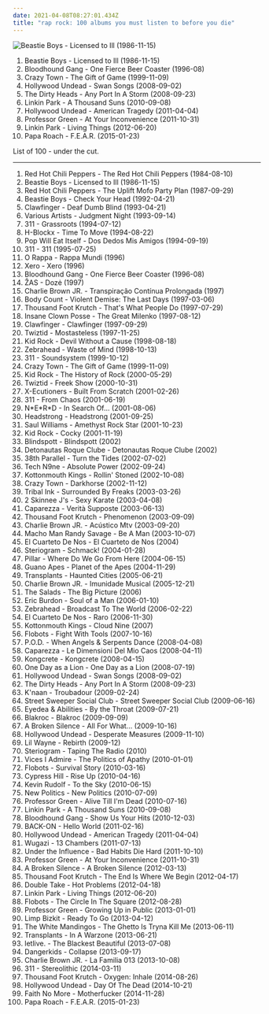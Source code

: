 ```yaml
---
date: 2021-04-08T08:27:01.434Z
title: "rap rock: 100 albums you must listen to before you die"
---
```

![Beastie Boys - Licensed to Ill (1986-11-15)](http://coverartarchive.org/release/3d393154-0fc9-3182-b081-79c4f30d37e4/15223438954-500.jpg "Beastie Boys - Licensed to Ill (1986-11-15)")
<ol class="albums">
<li data-cover="http://coverartarchive.org/release/3d393154-0fc9-3182-b081-79c4f30d37e4/15223438954-500.jpg" data-tags="hip-hop, rap, 80s" role="button">Beastie Boys - Licensed to Ill (1986-11-15)</li>
<li data-cover="https://img.discogs.com/8nkM00XOwCfXgXcNbAIWfFLPDIU=/fit-in/599x503/filters:strip_icc():format(jpeg):mode_rgb():quality(90)/discogs-images/R-3798511-1349549053-9234.jpeg.jpg" data-tags="alternative rock, rock, alternative" role="button">Bloodhound Gang - One Fierce Beer Coaster (1996-08)</li>
<li data-cover="https://img.discogs.com/00JxH-GC78GMdkj_qkb47ZwJ3OE=/fit-in/600x600/filters:strip_icc():format(jpeg):mode_rgb():quality(90)/discogs-images/R-4420449-1364407920-8248.jpeg.jpg" data-tags="rapcore" role="button">Crazy Town - The Gift of Game (1999-11-09)</li>
<li data-cover="http://coverartarchive.org/release/e15d287b-2688-3abe-9b24-b1cccf235467/8179828763-500.jpg" data-tags="rapcore" role="button">Hollywood Undead - Swan Songs (2008-09-02)</li>
<li data-cover="http://coverartarchive.org/release/9d68e86c-ca8e-403b-a208-5f440fcc6aa5/8684760406-500.jpg" data-tags="reggae, 00s, rap rock, opelmelange" role="button">The Dirty Heads - Any Port In A Storm (2008-09-23)</li>
<li data-cover="https://img.discogs.com/OIhCyHMoOgvc2Lvx-nKK6HLaItA=/fit-in/600x594/filters:strip_icc():format(jpeg):mode_rgb():quality(90)/discogs-images/R-2465284-1288473096.jpeg.jpg" data-tags="alternative rock, electronic, rock" role="button">Linkin Park - A Thousand Suns (2010-09-08)</li>
<li data-cover="http://coverartarchive.org/release/47b630d5-aa87-4393-8d66-3bf5733c4774/10712441230-500.jpg" data-tags="rapcore" role="button">Hollywood Undead - American Tragedy (2011-04-04)</li>
<li data-cover="https://img.discogs.com/yqF2UyXS_V-n_6IIZDSEwPMfSkA=/fit-in/600x586/filters:strip_icc():format(jpeg):mode_rgb():quality(90)/discogs-images/R-3379958-1558871673-1919.jpeg.jpg" data-tags="hip hop, rap, 10s, 2011 albums" role="button">Professor Green - At Your Inconvenience (2011-10-31)</li>
<li data-cover="http://coverartarchive.org/release/bb58b36a-81ce-4b61-a757-fc937b9f95f4/7388937676-500.jpg" data-tags="alternative rock" role="button">Linkin Park - Living Things (2012-06-20)</li>
<li data-cover="http://coverartarchive.org/release/d8eecb80-98fd-4dfe-9193-d708f233771d/8757779647-500.jpg" data-tags="alternative metal, rock, alternative rock" role="button">Papa Roach - F.E.A.R. (2015-01-23)</li>
</ol>
List of 100 - under the cut.
<!-- more -->

_________________

<ol class="albums">
<li data-cover="https://img.discogs.com/vXkEoXsQV1UElskxuI9qUErajOc=/fit-in/468x477/filters:strip_icc():format(jpeg):mode_rgb():quality(90)/discogs-images/R-13023556-1546656092-1004.jpeg.jpg" data-tags="funk rock" role="button">
Red Hot Chili Peppers - The Red Hot Chili Peppers (1984-08-10)
</li>
<li data-cover="http://coverartarchive.org/release/3d393154-0fc9-3182-b081-79c4f30d37e4/15223438954-500.jpg" data-tags="hip-hop, rap, 80s" role="button">
Beastie Boys - Licensed to Ill (1986-11-15)
</li>
<li data-cover="http://coverartarchive.org/release/0ae5fdcc-586f-4a1f-b3dd-342f5a84cb4a/21130359568-500.jpg" data-tags="funk rock" role="button">
Red Hot Chili Peppers - The Uplift Mofo Party Plan (1987-09-29)
</li>
<li data-cover="https://img.discogs.com/gGw3vTuZWZQCWuQAHcJoaTinw5I=/fit-in/599x600/filters:strip_icc():format(jpeg):mode_rgb():quality(90)/discogs-images/R-1349099-1211775760.jpeg.jpg" data-tags="hip-hop, 90s" role="button">
Beastie Boys - Check Your Head (1992-04-21)
</li>
<li data-cover="https://img.discogs.com/DJMNsVbbAmqpb2pyttl8st3xo70=/fit-in/600x595/filters:strip_icc():format(jpeg):mode_rgb():quality(90)/discogs-images/R-369994-1362438913-5417.jpeg.jpg" data-tags="crossover, rap metal" role="button">
Clawfinger - Deaf Dumb Blind (1993-04-21)
</li>
<li data-cover="http://coverartarchive.org/release/16e433c3-1afe-43a8-be20-5441529c8d48/4864202701-500.jpg" data-tags="soundtrack" role="button">
Various Artists - Judgment Night (1993-09-14)
</li>
<li data-cover="http://coverartarchive.org/release/31393df7-4500-42f4-a7e3-01a8894793b4/5597540729-500.jpg" data-tags="rock, alternative rock" role="button">
311 - Grassroots (1994-07-12)
</li>
<li data-cover="http://coverartarchive.org/release/01b387c3-0977-47a4-8def-1aae48b79447/17994376284-500.jpg" data-tags="crossover" role="button">
H-Blockx - Time To Move (1994-08-22)
</li>
<li data-cover="http://coverartarchive.org/release/b51ce6f1-7b00-33a9-bb2e-c976385f5faa/12053294894-500.jpg" data-tags="industrial rock, industrial, grebo" role="button">
Pop Will Eat Itself - Dos Dedos Mis Amigos (1994-09-19)
</li>
<li data-cover="http://coverartarchive.org/release/28e7a3e1-b4ba-4f58-a9e5-fa6d5936d5bc/2038812187-500.jpg" data-tags="alternative rock, rock" role="button">
311 - 311 (1995-07-25)
</li>
<li data-cover="http://coverartarchive.org/release/daef1b89-8925-4043-a8f9-4e597d6de044/1608366923-500.jpg" data-tags="reggae, rock, 90s, brasil" role="button">
O Rappa - Rappa Mundi (1996)
</li>
<li data-cover="http://coverartarchive.org/release/432ce392-0177-4316-b063-b9649ba35542/3789050212-500.jpg" data-tags="rap metal" role="button">
Xero - Xero (1996)
</li>
<li data-cover="https://img.discogs.com/8nkM00XOwCfXgXcNbAIWfFLPDIU=/fit-in/599x503/filters:strip_icc():format(jpeg):mode_rgb():quality(90)/discogs-images/R-3798511-1349549053-9234.jpeg.jpg" data-tags="alternative rock, rock, alternative" role="button">
Bloodhound Gang - One Fierce Beer Coaster (1996-08)
</li>
<li data-cover="https://img.discogs.com/Eo0MarKejSQrfRqkaXpoEp9cpDI=/fit-in/376x600/filters:strip_icc():format(jpeg):mode_rgb():quality(90)/discogs-images/R-2646217-1361308175-5963.jpeg.jpg" data-tags="rock, rap rock, pamenu juos" role="button">
ŽAS - Dozė (1997)
</li>
<li data-cover="http://coverartarchive.org/release/e9bdf2fc-fd7f-4ce1-aa04-10112f26c594/26844289820-500.jpg" data-tags="rock, skate punk" role="button">
Charlie Brown JR. - Transpiração Contínua Prolongada (1997)
</li>
<li data-cover="https://img.discogs.com/cEMUAXIaQUbiAscHgF1gTzQNwqs=/fit-in/600x594/filters:strip_icc():format(jpeg):mode_rgb():quality(90)/discogs-images/R-909189-1171749025.jpeg.jpg" data-tags="metal, rap rock, crossover thrash" role="button">
Body Count - Violent Demise: The Last Days (1997-03-06)
</li>
<li data-cover="http://coverartarchive.org/release/a6988fe8-843c-4800-b569-827885402c23/26961870135-500.jpg" data-tags="alternative rock, rap metal, rap rock" role="button">
Thousand Foot Krutch - That's What People Do (1997-07-29)
</li>
<li data-cover="http://coverartarchive.org/release/6dc48e79-0c9b-4bf4-b2b9-9fc40e3941d9/3499202221-500.jpg" data-tags="horrorcore" role="button">
Insane Clown Posse - The Great Milenko (1997-08-12)
</li>
<li data-cover="http://coverartarchive.org/release/dc15e8e7-33ce-4b3c-a802-6dcc71c5f596/5337928255-500.jpg" data-tags="industrial metal, rapcore, industrial" role="button">
Clawfinger - Clawfinger (1997-09-29)
</li>
<li data-cover="http://coverartarchive.org/release/991dbf44-6051-4c74-98f7-3a0c96a52cfb/9771616053-500.jpg" data-tags="detroit, psychopathic, detroit rap" role="button">
Twiztid - Mostasteless (1997-11-25)
</li>
<li data-cover="https://img.discogs.com/WxfrcTp_H4S6YtLNXKYoACQtjmY=/fit-in/500x500/filters:strip_icc():format(jpeg):mode_rgb():quality(90)/discogs-images/R-372960-1119523483.jpg.jpg" data-tags="rock, hard rock" role="button">
Kid Rock - Devil Without a Cause (1998-08-18)
</li>
<li data-cover="http://coverartarchive.org/release/353d95fc-d4a9-45aa-9d7f-2f0a4b911412/1545454230-500.jpg" data-tags="pop punk" role="button">
Zebrahead - Waste of Mind (1998-10-13)
</li>
<li data-cover="https://img.discogs.com/BOVm2LL9AWwaxhS-ebRuyVisVcY=/fit-in/500x498/filters:strip_icc():format(jpeg):mode_rgb():quality(90)/discogs-images/R-602393-1137205374.jpeg.jpg" data-tags="reggae, alternative rock" role="button">
311 - Soundsystem (1999-10-12)
</li>
<li data-cover="https://img.discogs.com/00JxH-GC78GMdkj_qkb47ZwJ3OE=/fit-in/600x600/filters:strip_icc():format(jpeg):mode_rgb():quality(90)/discogs-images/R-4420449-1364407920-8248.jpeg.jpg" data-tags="rapcore" role="button">
Crazy Town - The Gift of Game (1999-11-09)
</li>
<li data-cover="http://coverartarchive.org/release/caf9d8da-d295-37b8-938c-3bb92c769425/15775067834-500.jpg" data-tags="hard rock" role="button">
Kid Rock - The History of Rock (2000-05-29)
</li>
<li data-cover="http://coverartarchive.org/release/350bbca1-4e79-4f05-89df-6b39f2b9b874/24168966116-500.jpg" data-tags="psychopathic" role="button">
Twiztid - Freek Show (2000-10-31)
</li>
<li data-cover="http://coverartarchive.org/release/63be7389-350f-31e4-b21a-cd7e0204739a/4531006550-500.jpg" data-tags="hip hop" role="button">
X-Ecutioners - Built From Scratch (2001-02-26)
</li>
<li data-cover="http://coverartarchive.org/release/42680bd0-54d5-4f68-9b4a-187861ff634f/15999540484-500.jpg" data-tags="reggae, alternative rock, rock" role="button">
311 - From Chaos (2001-06-19)
</li>
<li data-cover="http://coverartarchive.org/release/a19191e4-50fc-3d5a-8544-d9ed0adf9cfe/4082270241-500.jpg" data-tags="hip-hop, rap" role="button">
N*E*R*D - In Search Of... (2001-08-06)
</li>
<li data-cover="https://img.discogs.com/T5p7Duhk7fTMOFsJx3MvarzG7eQ=/fit-in/528x454/filters:strip_icc():format(jpeg):mode_rgb():quality(90)/discogs-images/R-2113062-1334443151.jpeg.jpg" data-tags="alternative metal, rap rock" role="button">
Headstrong - Headstrong (2001-09-25)
</li>
<li data-cover="http://coverartarchive.org/release/d23bd8bc-44f4-452d-b3c7-0ef0411ffbe7/23983612574-500.jpg" data-tags="hip hop, hip-hop" role="button">
Saul Williams - Amethyst Rock Star (2001-10-23)
</li>
<li data-cover="https://img.discogs.com/l0tWwx0MVrty6N4T1chGjDodIZk=/fit-in/600x544/filters:strip_icc():format(jpeg):mode_rgb():quality(90)/discogs-images/R-7034679-1467668052-4503.jpeg.jpg" data-tags="rock, hard rock, rap metal" role="button">
Kid Rock - Cocky (2001-11-19)
</li>
<li data-cover="https://img.discogs.com/FI5HBHQ2lDZKlI88QEYLzfhiHms=/fit-in/600x525/filters:strip_icc():format(jpeg):mode_rgb():quality(90)/discogs-images/R-3429400-1584229219-6923.mpo.jpg" data-tags="rap, rapcore, nu metal, rap rock, peborit album, blindspott, albums in my cd rack" role="button">
Blindspott - Blindspott (2002)
</li>
<li data-cover="http://coverartarchive.org/release/4c796f8e-cff0-4a06-beb1-e3417b12a605/10428749187-500.jpg" data-tags="rock, alternative, alternative rock, hardcore, pop rock, pop punk, 00s, post-grunge, skate punk, rap rock, detonautas roque clube, renato rocha, rodrigo netto, dj cleston, fabio brasil, tchello, tico santa cruz" role="button">
Detonautas Roque Clube - Detonautas Roque Clube (2002)
</li>
<li data-cover="http://coverartarchive.org/release/e29a4e81-a213-4b31-9b2f-652cffb9d2c8/16149162792-500.jpg" data-tags="rock" role="button">
38th Parallel - Turn the Tides (2002-07-02)
</li>
<li data-cover="http://coverartarchive.org/release/dea8d7d1-1823-4635-a536-8ca487a91e8c/5329372313-500.jpg" data-tags="rap" role="button">
Tech N9ne - Absolute Power (2002-09-24)
</li>
<li data-cover="http://coverartarchive.org/release/af4bf0a4-fb9d-4416-ac27-281be2243587/25418008359-500.jpg" data-tags="stoner" role="button">
Kottonmouth Kings - Rollin' Stoned (2002-10-08)
</li>
<li data-cover="https://img.discogs.com/VcU3dNkwSmv2PuzUX0KXgPHttx8=/fit-in/600x944/filters:strip_icc():format(jpeg):mode_rgb():quality(90)/discogs-images/R-3956878-1350481267-7256.jpeg.jpg" data-tags="alternative rock, nu metal" role="button">
Crazy Town - Darkhorse (2002-11-12)
</li>
<li data-cover="https://img.discogs.com/TmQbV913FVbIEhOfGX5fJDdJLhY=/fit-in/300x306/filters:strip_icc():format(jpeg):mode_rgb():quality(90)/discogs-images/R-6560574-1422026632-2911.jpeg.jpg" data-tags="rapcore" role="button">
Tribal Ink - Surrounded By Freaks (2003-03-26)
</li>
<li data-cover="http://coverartarchive.org/release/443167c1-b131-436f-96d6-f71c290904af/22778779416-500.jpg" data-tags="rap rock, flow" role="button">
2 Skinnee J's - Sexy Karate (2003-04-08)
</li>
<li data-cover="http://coverartarchive.org/release/20d25855-fd12-474f-9a7c-d5a08243c9b0/15027784864-500.jpg" data-tags="hip-hop, rap" role="button">
Caparezza - Verità Supposte (2003-06-13)
</li>
<li data-cover="http://coverartarchive.org/release/08902a42-9afa-3337-8267-b333a89dd5da/24702019693-500.jpg" data-tags="alternative rock" role="button">
Thousand Foot Krutch - Phenomenon (2003-09-09)
</li>
<li data-cover="http://coverartarchive.org/release/4a6287d6-4f13-453d-901a-7b8e86cb6146/9105868424-500.jpg" data-tags="acoustic" role="button">
Charlie Brown JR. - Acústico Mtv (2003-09-20)
</li>
<li data-cover="http://coverartarchive.org/release/35ee3db3-7645-4535-afd8-ec8f0a2867ed/22034921537-500.jpg" data-tags="incredible" role="button">
Macho Man Randy Savage - Be A Man (2003-10-07)
</li>
<li data-cover="http://coverartarchive.org/release/8d60604b-6bc7-4b1f-9f72-9eaaf4a9ce39/6801242112-500.jpg" data-tags="hip hop, rock, punk rock, rap rock, hip rock, rock uruguayo, streamable wishlist, trrrrrtrrtr" role="button">
El Cuarteto De Nos - El Cuarteto de Nos (2004)
</li>
<li data-cover="https://img.discogs.com/pJSRbTChTq7e9EPBYW2mcuXC41w=/fit-in/600x600/filters:strip_icc():format(jpeg):mode_rgb():quality(90)/discogs-images/R-1820479-1270447581.jpeg.jpg" data-tags="alternative rock" role="button">
Steriogram - Schmack! (2004-01-28)
</li>
<li data-cover="http://coverartarchive.org/release/814233a9-f6b0-4722-b4de-c9d60c015f45/2164745129-500.jpg" data-tags="christian rock" role="button">
Pillar - Where Do We Go From Here (2004-06-15)
</li>
<li data-cover="https://img.discogs.com/3B_aQfbvzedd4bQoT3QBJlw8obI=/fit-in/600x594/filters:strip_icc():format(jpeg):mode_rgb():quality(90)/discogs-images/R-900890-1523222874-3809.jpeg.jpg" data-tags="alternative rock" role="button">
Guano Apes - Planet of the Apes (2004-11-29)
</li>
<li data-cover="http://coverartarchive.org/release/2d7f1dbc-5928-420c-8325-cb136c261896/14503682309-500.jpg" data-tags="punk" role="button">
Transplants - Haunted Cities (2005-06-21)
</li>
<li data-cover="http://coverartarchive.org/release/bc4ca570-40e3-4f80-9503-13f60b758bc5/9106035463-500.jpg" data-tags="rock nacional" role="button">
Charlie Brown JR. - Imunidade Musical (2005-12-21)
</li>
<li data-cover="http://coverartarchive.org/release/d0725daa-ed6b-4b40-b310-98eb44213859/15864342828-500.jpg" data-tags="punk, canadian, pop punk, rap rock, maui wowie" role="button">
The Salads - The Big Picture (2006)
</li>
<li data-cover="https://img.discogs.com/tbjvO5P5uaxM-toVTdsIXB5o3QQ=/fit-in/500x500/filters:strip_icc():format(jpeg):mode_rgb():quality(90)/discogs-images/R-3528944-1334010593.jpeg.jpg" data-tags="blues, rock" role="button">
Eric Burdon - Soul of a Man (2006-01-10)
</li>
<li data-cover="http://coverartarchive.org/release/d6cd5fc3-53b3-475c-90e1-a967e999ad4a/15586885193-500.jpg" data-tags="pop punk" role="button">
Zebrahead - Broadcast To The World (2006-02-22)
</li>
<li data-cover="http://coverartarchive.org/release/3e4427ca-35b2-47a4-880f-517f7f951c4c/1882015703-500.jpg" data-tags="rock uruguayo" role="button">
El Cuarteto De Nos - Raro (2006-11-30)
</li>
<li data-cover="http://coverartarchive.org/release/6b880a41-d4be-4b57-a603-5a155d870b69/27429146290-500.jpg" data-tags="hip-hop, hip hop, 60s, motown, oldies, stoner, rap rock, psychedelic hip hop, kottonomouth kings" role="button">
Kottonmouth Kings - Cloud Nine (2007)
</li>
<li data-cover="http://coverartarchive.org/release/c46652d5-53ec-4c2e-aeb2-a65852099d3c/1398538098-500.jpg" data-tags="hip-hop" role="button">
Flobots - Fight With Tools (2007-10-16)
</li>
<li data-cover="http://coverartarchive.org/release/8313f2d7-58d0-46c4-96c3-a3486db44dde/10150601846-500.jpg" data-tags="nu metal, christian rock" role="button">
P.O.D. - When Angels & Serpents Dance (2008-04-08)
</li>
<li data-cover="http://coverartarchive.org/release/a2a77508-7759-4294-82db-463eb043caba/6112729123-500.jpg" data-tags="italian, rap" role="button">
Caparezza - Le Dimensioni Del Mio Caos (2008-04-11)
</li>
<li data-cover="https://img.discogs.com/MAznMmwThiEXGhVHWiTmBS1wclg=/fit-in/300x300/filters:strip_icc():format(jpeg):mode_rgb():quality(90)/discogs-images/R-1383653-1214932476.jpeg.jpg" data-tags="alternative, alternative rock, crossover, rapcore, nu metal, hardcore rap, raprock, ghetto rock, kongcrete, hip hop, rap, alternative rap, rap metal, debut album, alternative hip hop, live rap, live hip hop" role="button">
Kongcrete - Kongcrete (2008-04-15)
</li>
<li data-cover="https://img.discogs.com/mkLY91OJiGwNvrwxERyq50J4Mz8=/fit-in/600x600/filters:strip_icc():format(jpeg):mode_rgb():quality(90)/discogs-images/R-1404325-1580767308-9603.png.jpg" data-tags="alternative rock, rapcore" role="button">
One Day as a Lion - One Day as a Lion (2008-07-19)
</li>
<li data-cover="http://coverartarchive.org/release/e15d287b-2688-3abe-9b24-b1cccf235467/8179828763-500.jpg" data-tags="rapcore" role="button">
Hollywood Undead - Swan Songs (2008-09-02)
</li>
<li data-cover="http://coverartarchive.org/release/9d68e86c-ca8e-403b-a208-5f440fcc6aa5/8684760406-500.jpg" data-tags="reggae, 00s, rap rock, opelmelange" role="button">
The Dirty Heads - Any Port In A Storm (2008-09-23)
</li>
<li data-cover="https://img.discogs.com/GJfy06J2LGkCqqKGNZO7OQxor3g=/fit-in/240x240/filters:strip_icc():format(jpeg):mode_rgb():quality(90)/discogs-images/R-1657826-1235012805.jpeg.jpg" data-tags="hip-hop" role="button">
K'naan - Troubadour (2009-02-24)
</li>
<li data-cover="http://coverartarchive.org/release/075103a2-9857-41e9-b9a7-3b7ad5fff047/18243807070-500.jpg" data-tags="rap rock, tom morello" role="button">
Street Sweeper Social Club - Street Sweeper Social Club (2009-06-16)
</li>
<li data-cover="http://coverartarchive.org/release/ec0ec5b0-de57-410d-a640-8e072cc13f10/3436243526-500.jpg" data-tags="hip-hop, grunge, experimental, indie rock, underground hip-hop, alternative hip-hop, rap rock, my fav, parts of the body" role="button">
Eyedea & Abilities - By the Throat (2009-07-21)
</li>
<li data-cover="https://img.discogs.com/qQ1UQdAV28xCiHPkB5Y1igZ3c5Q=/fit-in/400x400/filters:strip_icc():format(jpeg):mode_rgb():quality(90)/discogs-images/R-2065445-1261940125.jpeg.jpg" data-tags="hip-hop, rap, rock hop, rock" role="button">
Blakroc - Blakroc (2009-09-09)
</li>
<li data-cover="http://coverartarchive.org/release/c602be74-31d1-47c3-a533-44d252c3868e/19902540315-500.jpg" data-tags="rapcore" role="button">
A Broken Silence - All For What... (2009-10-16)
</li>
<li data-cover="http://coverartarchive.org/release/f8c8649a-bd26-471d-a289-26a471ae94ec/25925529731-500.jpg" data-tags="rapcore" role="button">
Hollywood Undead - Desperate Measures (2009-11-10)
</li>
<li data-cover="http://coverartarchive.org/release/3551669d-6789-4a2a-b06a-dc3af0b3d050/8585096216-500.jpg" data-tags="rock, rapcore" role="button">
Lil Wayne - Rebirth (2009-12)
</li>
<li data-cover="https://img.discogs.com/HDGCOkdGZAiOky5cYUTUnFdbSKk=/fit-in/600x600/filters:strip_icc():format(jpeg):mode_rgb():quality(90)/discogs-images/R-13104279-1548116812-1113.jpeg.jpg" data-tags="alternative rock, rapcore, rap-rock, rap rock" role="button">
Steriogram - Taping The Radio (2010)
</li>
<li data-cover="http://coverartarchive.org/release/c7cf01bb-6766-42fb-ade1-849ba05623c4/7421340597-500.jpg" data-tags="rock, alternative rock, lyrics" role="button">
Vices I Admire - The Politics of Apathy (2010-01-01)
</li>
<li data-cover="https://img.discogs.com/jVhD2t-MCj52UbrwsoYG_YZAlzw=/fit-in/600x600/filters:strip_icc():format(jpeg):mode_rgb():quality(90)/discogs-images/R-2523458-1288654372.jpeg.jpg" data-tags="rock, alternative rock, hip-hop" role="button">
Flobots - Survival Story (2010-03-16)
</li>
<li data-cover="http://coverartarchive.org/release/f6f6704a-1bd1-4fa8-9acd-e340e669e48a/23246348312-500.jpg" data-tags="hip hop, hip-hop" role="button">
Cypress Hill - Rise Up (2010-04-16)
</li>
<li data-cover="http://coverartarchive.org/release/9bcff58f-683e-4cc0-a421-aaff6dd571c9/1816331724-500.jpg" data-tags="rock, dance, 00s, rap rock, rap stuff, to the sky, what do u got" role="button">
Kevin Rudolf - To the Sky (2010-06-15)
</li>
<li data-cover="http://coverartarchive.org/release/3ca961d5-1f27-422e-95b0-3189d122e09c/4258191030-500.jpg" data-tags="alternative rock" role="button">
New Politics - New Politics (2010-07-09)
</li>
<li data-cover="https://img.discogs.com/hCbKVGRZdsh5F7JWhTSmsm6HXMw=/fit-in/467x467/filters:strip_icc():format(jpeg):mode_rgb():quality(90)/discogs-images/R-2384588-1280918362.jpeg.jpg" data-tags="grime" role="button">
Professor Green - Alive Till I'm Dead (2010-07-16)
</li>
<li data-cover="https://img.discogs.com/OIhCyHMoOgvc2Lvx-nKK6HLaItA=/fit-in/600x594/filters:strip_icc():format(jpeg):mode_rgb():quality(90)/discogs-images/R-2465284-1288473096.jpeg.jpg" data-tags="alternative rock, electronic, rock" role="button">
Linkin Park - A Thousand Suns (2010-09-08)
</li>
<li data-cover="http://coverartarchive.org/release/92b9a826-e376-4ca7-99f4-6b91fb5fc741/8147662070-500.jpg" data-tags="rock, alternative rock" role="button">
Bloodhound Gang - Show Us Your Hits (2010-12-03)
</li>
<li data-cover="https://img.discogs.com/1zm01f_2Q1N5u9a4doGpT6dGUFI=/fit-in/384x384/filters:strip_icc():format(jpeg):mode_rgb():quality(90)/discogs-images/R-12567366-1537745958-5802.jpeg.jpg" data-tags="alternative rock, rapcore, rap-rock, rap rock, male and female vocals, female and male vocals" role="button">
BACK-ON - Hello World (2011-02-16)
</li>
<li data-cover="http://coverartarchive.org/release/47b630d5-aa87-4393-8d66-3bf5733c4774/10712441230-500.jpg" data-tags="rapcore" role="button">
Hollywood Undead - American Tragedy (2011-04-04)
</li>
<li data-cover="http://coverartarchive.org/release/4b366639-a46f-4365-b099-0696ac86a625/4530939830-500.jpg" data-tags="rock, bastard pop" role="button">
Wugazi - 13 Chambers (2011-07-13)
</li>
<li data-cover="http://coverartarchive.org/release/2ad68739-56d8-4f0f-8827-c1edce4db98b/3450139962-500.jpg" data-tags="electronic, alternative rock, rap rock" role="button">
Under the Influence - Bad Habits Die Hard (2011-10-10)
</li>
<li data-cover="https://img.discogs.com/yqF2UyXS_V-n_6IIZDSEwPMfSkA=/fit-in/600x586/filters:strip_icc():format(jpeg):mode_rgb():quality(90)/discogs-images/R-3379958-1558871673-1919.jpeg.jpg" data-tags="hip hop, rap, 10s, 2011 albums" role="button">
Professor Green - At Your Inconvenience (2011-10-31)
</li>
<li data-cover="http://coverartarchive.org/release/37c6863a-f741-435a-9cfc-74e546b2d541/9285263798-500.jpg" data-tags="alternative" role="button">
A Broken Silence - A Broken Silence (2012-03-13)
</li>
<li data-cover="http://coverartarchive.org/release/c36f7bfb-a0bb-4a1b-9d5d-65c0d2b5c473/1545918273-500.jpg" data-tags="alternative rock, christian rock, hard rock, alternative metal, nu metal" role="button">
Thousand Foot Krutch - The End Is Where We Begin (2012-04-17)
</li>
<li data-cover="http://coverartarchive.org/release/a35d2e2d-c084-4bbe-a01a-a0a0af83b8f6/1223950142-500.jpg" data-tags="heavy metal, black metal, metalcore, electropop, indie, grunge, grindcore, emo, djent, indie pop, indie rock, hard rock, doom metal, industrial, lo-fi, hair metal, viking metal, speed metal, melodic death metal, underground hip-hop, thrash metal, sludge, alt-country, pop punk, comedy, death metal, gothic metal, glam rock, crossover, powerpop, queercore, alt country, alternative country, rock n roll, industrial metal, speedcore, symphonic metal, post-grunge, post-hardcore, rapcore, underground hip hop, nu metal, melodic hardcore, power metal, mathcore, technical death metal, sludge metal, chillwave, rac, goregrind, rap metal, horrorcore, witch house, gabber, deathcore, brutal death metal, blackened death metal, powerviolence, nsbm, harsh noise, lolicore, deathgrind, rap rock, glam metal, atmospheric black metal, suicidal black metal, sludgecore, power violence, black doom metal, dsbm, skram, death doom, pornogrind, raw black metal, a campire and a tent and a flashlight and some matches and a tree and that river and my glasses and a spaceship and a really really big bear but the bear is really really far away, hatecore, drone metal, death doom metal, crossover thrash, cybergrind, porngrind, death n roll, true metal, depressive suicidal black metal, black n roll, true norwegian black metal, post-black metal, extreme black metal, pirate metal, gothic doom metal, death-doom metal, crunkcore, real screamo, true black metal, brutal deathcore, progressive metalcore, atmospheric sludge, emo violence, skramz, orthodox black metal" role="button">
Double Take - Hot Problems (2012-04-18)
</li>
<li data-cover="http://coverartarchive.org/release/bb58b36a-81ce-4b61-a757-fc937b9f95f4/7388937676-500.jpg" data-tags="alternative rock" role="button">
Linkin Park - Living Things (2012-06-20)
</li>
<li data-cover="http://coverartarchive.org/release/0bd679c7-bea0-4681-83c8-ea2bfecf3641/1865564816-500.jpg" data-tags="hip-hop, rock, alternative rock, rap, political, alternative hip-hop, rap rock" role="button">
Flobots - The Circle In The Square (2012-08-28)
</li>
<li data-cover="http://coverartarchive.org/release/147edd7d-e3a2-4874-a274-081f2326ac41/8473633675-500.jpg" data-tags="hip hop, rap, 10s, rap rock, uk garage, miles kane, professor green, 2014 albums, thabo, rizzle kicks, tori kelly, mr probz, james craise, stormzy, whinnie williams, fekky" role="button">
Professor Green - Growing Up in Public (2013-01-01)
</li>
<li data-cover="http://coverartarchive.org/release/1f8785cd-3f06-4ceb-8f26-623417f44c45/4182280626-500.jpg" data-tags="rapcore, rap metal, metal, nu metal" role="button">
Limp Bizkit - Ready To Go (2013-04-12)
</li>
<li data-cover="http://coverartarchive.org/release/bfaf6148-1bfc-493a-926d-673d85aea6b3/5120664895-500.jpg" data-tags="punk" role="button">
The White Mandingos - The Ghetto Is Tryna Kill Me (2013-06-11)
</li>
<li data-cover="http://coverartarchive.org/release/bed379ee-2fde-4174-a8c1-2803efa17278/14451747825-500.jpg" data-tags="punk rock" role="button">
Transplants - In A Warzone (2013-06-21)
</li>
<li data-cover="http://coverartarchive.org/release/a075ed01-a864-47de-8966-03a566f859a2/12812601109-500.jpg" data-tags="post-hardcore" role="button">
letlive. - The Blackest Beautiful (2013-07-08)
</li>
<li data-cover="http://coverartarchive.org/release/9b8ddd03-1b4b-456e-a596-1c97b8d3b3f1/15637013313-500.jpg" data-tags="post-hardcore" role="button">
Dangerkids - Collapse (2013-09-17)
</li>
<li data-cover="http://coverartarchive.org/release/e563292f-5a19-4cf4-87ca-a6820f9dc96e/8566278172-500.jpg" data-tags="alternative rock, reggae, alternative metal, ska punk, male vocalists, pop-rock, skate punk, rap rock" role="button">
Charlie Brown JR. - La Familia 013 (2013-10-08)
</li>
<li data-cover="http://coverartarchive.org/release/8f4813fc-2f64-4d76-9c47-cb5037ac018f/6331304462-500.jpg" data-tags="rock, alternative rock, ska, funk rock, 2010s, reggae rock, rap rock" role="button">
311 - Stereolithic (2014-03-11)
</li>
<li data-cover="http://coverartarchive.org/release/b828e507-1450-46b1-b7a0-b294b04050a5/12505495479-500.jpg" data-tags="alternative rock" role="button">
Thousand Foot Krutch - Oxygen: Inhale (2014-08-26)
</li>
<li data-cover="http://coverartarchive.org/release/208138f6-af95-4b1f-a6bc-546798f2fbfb/8660593189-500.jpg" data-tags="rapcore" role="button">
Hollywood Undead - Day Of The Dead (2014-10-21)
</li>
<li data-cover="http://coverartarchive.org/release/0160e7f3-f653-4a5c-83f7-a132fbfae5d8/8896679809-500.jpg" data-tags="alternative metal, rap rock" role="button">
Faith No More - Motherfucker (2014-11-28)
</li>
<li data-cover="http://coverartarchive.org/release/d8eecb80-98fd-4dfe-9193-d708f233771d/8757779647-500.jpg" data-tags="alternative metal, rock, alternative rock" role="button">
Papa Roach - F.E.A.R. (2015-01-23)
</li>
</ol>